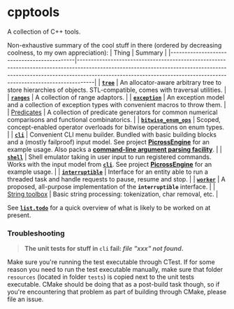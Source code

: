 # cpptools
A collection of C++ tools.  

Non-exhaustive summary of the cool stuff in there (ordered by decreasing coolness, to my own appreciation):
| Thing                                      | Summary                                                                                                                                                                                                                                        |
|--------------------------------------------|------------------------------------------------------------------------------------------------------------------------------------------------------------------------------------------------------------------------------------------------|
| [**`tree`**][tree]                         | An allocator-aware arbitrary tree to store hierarchies of objects. STL-compatible, comes with traversal utilities.                                                                                                                             |
| [**`ranges`**][ranges]                     | A collection of range adaptors.                                                                                                                                                                                                                |
| [**`exception`**][ex]                      | An exception model and a collection of exception types with convenient macros to throw them.                                                                                                                                                   |
| [Predicates][predicate]                    | A collection of predicate generators for common numerical comparisons and functional combinatorics.                                                                                                                                            |
| [**`bitwise_enum_ops`**][bitwise_enum_ops] | Scoped, concept-enabled operator overloads for bitwise operations on enum types.                                                                                                                                                               |
| [**`cli`**][cli]                           | Convenient CLI menu builder. Bundled with basic building blocks and a (mostly failproof) input model. See project [**PicrossEngine**][picross_cli] for an example usage. Also packs a **[command-line argument parsing facility][arg_parse]**. |
| [**`shell`**][shell]                       | Shell emulator taking in user input to run registered commands. Works with the input model from [**`cli`**][cli]. See project [**PicrossEngine**][picross_shell] for an example usage.                                                         |
| [**`interruptible`**][interruptible]       | Interface for an entity able to run a threaded task and handle requests to pause, resume and stop.                                                                                                                                             |
| [**`worker`**][worker]                     | A proposed, all-purpose implementation of the **`interruptible`** interface.                                                                                                                                                                   |
| [String toolbox][string]                   | Basic string processing: tokenization, char removal, etc.                                                                                                |

See [**`list.todo`**][todo] for a quick overview of what is likely to be worked
on at present.

### Troubleshooting

> **The unit tests for stuff in `cli` fail: _file "xxx" not found_.**  

Make sure you're running the test executable through CTest. If for some reason
you need to run the test executable manually, make sure that folder `resources`
(located in folder `tests`) is copied next to the unit tests executable. CMake
should be doing that as a post-build task though, so if you're encountering that
problem as part of building through CMake, please file an issue.

[tree]:             https://github.com/deqyra/CppTools/blob/master/cpptools/container
[ranges]:           https://github.com/deqyra/CppTools/blob/master/cpptools/utility/ranges.hpp
[ex]:               https://github.com/deqyra/CppTools/blob/master/cpptools/exception/exception.hpp
[cli]:              https://github.com/deqyra/CppTools/tree/master/cpptools/cli
[picross_cli]:      https://github.com/deqyra/PicrossEngine/blob/master/main.cpp#L48
[arg_parse]:        https://github.com/deqyra/CppTools/blob/master/cpptools/cli/argument_parsing.hpp
[shell]:            https://github.com/deqyra/CppTools/tree/master/cpptools/cli/shell.hpp
[picross_shell]:    https://github.com/deqyra/PicrossEngine/blob/master/picross_cli/cli_modify_grid_command.cpp#L41
[interruptible]:    https://github.com/deqyra/CppTools/blob/master/cpptools/thread/interfaces/interruptible.hpp
[worker]:           https://github.com/deqyra/CppTools/blob/master/cpptools/thread/worker.hpp
[bitwise_enum_ops]: https://github.com/deqyra/CppTools/blob/master/cpptools/utility/bitwise_enum_ops.hpp
[concepts]:         https://github.com/deqyra/CppTools/blob/master/cpptools/utility/concepts.hpp
[predicate]:        https://github.com/deqyra/CppTools/blob/master/cpptools/utility/predicate.hpp
[string]:           https://github.com/deqyra/CppTools/blob/master/cpptools/utility/string.hpp
[todo]:             https://github.com/deqyra/CppTools/blob/master/list.todo
